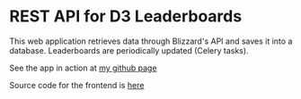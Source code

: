 # REST API for D3 Leaderboards
This web application retrieves data through Blizzard's API and saves it into a database. 
Leaderboards are periodically updated (Celery tasks).

See the app in action at [my github page](https://korpog.github.io/)

Source code for the frontend is [here](https://github.com/korpog/d3lb-front)
